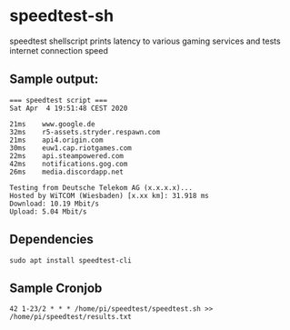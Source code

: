 # speedtest-sh
speedtest shellscript prints latency to various gaming services and tests internet connection speed

## Sample output:
```
=== speedtest script ===
Sat Apr  4 19:51:48 CEST 2020

21ms    www.google.de
32ms    r5-assets.stryder.respawn.com
21ms    api4.origin.com
30ms    euw1.cap.riotgames.com
22ms    api.steampowered.com
42ms    notifications.gog.com
26ms    media.discordapp.net

Testing from Deutsche Telekom AG (x.x.x.x)...
Hosted by WiTCOM (Wiesbaden) [x.xx km]: 31.918 ms
Download: 10.19 Mbit/s
Upload: 5.04 Mbit/s
```
## Dependencies
```
sudo apt install speedtest-cli
```
## Sample Cronjob
```
42 1-23/2 * * * /home/pi/speedtest/speedtest.sh >> /home/pi/speedtest/results.txt
```
